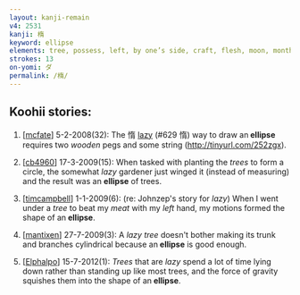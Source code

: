 ```yaml
---
layout: kanji-remain
v4: 2531
kanji: 楕
keyword: ellipse
elements: tree, possess, left, by one’s side, craft, flesh, moon, month
strokes: 13
on-yomi: ダ
permalink: /楕/
---
```


## Koohii stories: 

1) [<a href="http://kanji.koohii.com/profile/mcfate">mcfate</a>] 5-2-2008(32): The 惰 <a href="../v4/629.html">lazy</a> (#629 惰) way to draw an<strong> ellipse</strong> requires two <em>wooden</em> pegs and some string (<a href="http://tinyurl.com/252zgx">http://tinyurl.com/252zgx</a>).

2) [<a href="http://kanji.koohii.com/profile/cb4960">cb4960</a>] 17-3-2009(15): When tasked with planting the <em>trees</em> to form a circle, the somewhat <em>lazy</em> gardener just winged it (instead of measuring) and the result was an <strong>ellipse</strong> of trees.

3) [<a href="http://kanji.koohii.com/profile/timcampbell">timcampbell</a>] 1-1-2009(6): (re: Johnzep&#039;s story for <em>lazy</em>) When I went under a <em>tree</em> to beat my <em>meat</em> with my <em>left</em> hand, my motions formed the shape of an<strong> ellipse</strong>.

4) [<a href="http://kanji.koohii.com/profile/mantixen">mantixen</a>] 27-7-2009(3): A <em>lazy</em> <em>tree</em> doesn&#039;t bother making its trunk and branches cylindrical because an<strong> ellipse</strong> is good enough.

5) [<a href="http://kanji.koohii.com/profile/Elphalpo">Elphalpo</a>] 15-7-2012(1): <em>Trees</em> that are <em>lazy</em> spend a lot of time lying down rather than standing up like most trees, and the force of gravity squishes them into the shape of an<strong> ellipse</strong>.

